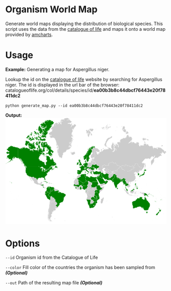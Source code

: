 # Organism World Map

Generate world maps displaying the distribution of biological species. This script uses the data from the
[catalogue of life](http://www.catalogueoflife.org) and maps it onto a world map provided by [amcharts](https://www.amcharts.com/svg-maps/).


Usage
=====

__Example:__ Generating a map for Aspergillus niger.

Lookup the id on the [catalogue of life](http://www.catalogueoflife.org/col/search/) website by searching for Aspergillus niger. The id is displayed in the url bar of the browser: catalogueoflife.org/col/details/species/id/__ea00b3b8c44dbcf76443e20f78411dc2__
````shell
python generate_map.py --id ea00b3b8c44dbcf76443e20f78411dc2
````

__Output:__
![Example](https://github.com/JuBra/organism-world-map/raw/docs/img/example.png)

Options
=======

`--id` Organism id from the Catalogue of Life

`--color` Fill color of the countries the organism has been sampled from __*(Optional)*__
  
`--out` Path of the resulting map file __*(Optional)*__
    
